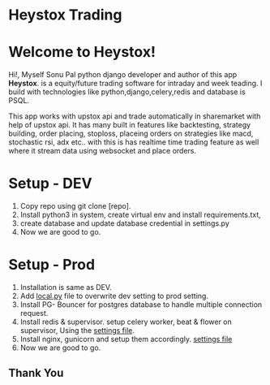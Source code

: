 # Heystox Trading

# Welcome to Heystox!

Hi!, Myself Sonu Pal python django developer and author of this app **Heystox**. is a equity/future trading software for intraday and week teading. I build with technologies like python,django,celery,redis and database is PSQL.

This app works with upstox api and trade automatically in sharemarket with help of upstox api. It has many built in features like backtesting, strategy building, order placing, stoploss, placeing orders on strategies like macd, stochastic rsi, adx etc.. with this is has realtime time trading feature as well where it stream data using websocket and place orders.


# Setup - DEV

1. Copy repo using git clone [repo].
2. Install python3 in system, create virtual env and install requirements.txt,
3. create database and update database credential in settings.py
4. Now we are good to go.

# Setup - Prod

1. Installation is same as DEV.
2. Add [local.py](www.google.com) file to overwrite dev setting to prod setting.
3. Install PG- Bouncer for postgres database to handle multiple connection request.
4. Install redis & supervisor. setup celery worker, beat & flower on supervisor, Using the [settings file](https://docs.google.com/document/d/1roeeR9gQgih32hz-N_qJDhgihkW7ui55qnAjHJZftNY/edit?usp=sharing).
5. Install nginx, gunicorn and setup them accordingly.  [settings file](https://docs.google.com/document/d/1roeeR9gQgih32hz-N_qJDhgihkW7ui55qnAjHJZftNY/edit?usp=sharing)
6. Now we are good to go.

## Thank You



